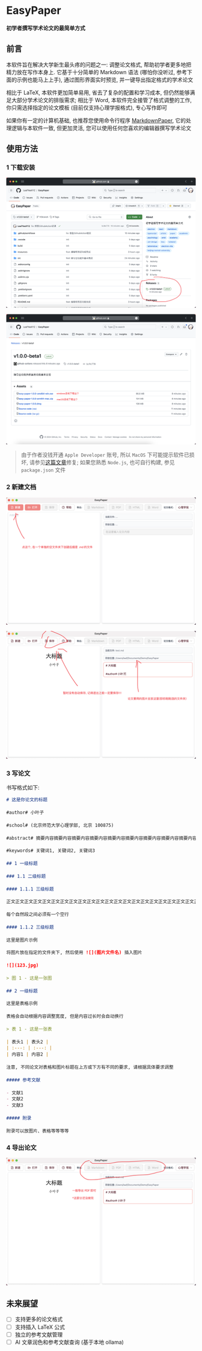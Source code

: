 # EasyPaper

**初学者撰写学术论文的最简单方式**

## 前言

本软件旨在解决大学新生最头疼的问题之一: 调整论文格式, 帮助初学者更多地把精力放在写作本身上. 它基于十分简单的 Markdown 语法 (哪怕你没听过, 参考下面的示例也能马上上手), 通过图形界面实时预览, 并一键导出指定格式的学术论文

相比于 LaTeX, 本软件更加简单易用, 省去了复杂的配置和学习成本, 但仍然能够满足大部分学术论文的排版需求; 相比于 Word, 本软件完全接管了格式调整的工作, 你只需选择指定的论文模板 (目前仅支持心理学报格式), 专心写作即可

如果你有一定的计算机基础, 也推荐您使用命令行程序 [MarkdownPaper](https://github.com/LeafYeeXYZ/MarkdownPaper), 它的处理逻辑与本软件一致, 但更加灵活, 您可以使用任何您喜欢的编辑器撰写学术论文

## 使用方法

### 1 下载安装

![](./readme/1.png)

![](./readme/2.png)

> 由于作者没钱开通 `Apple Developer` 账号, 所以 `MacOS` 下可能提示软件已损坏, 请参见[这篇文章](https://www.mac2m.com/article/450/)修复; 如果您熟悉 `Node.js`, 也可自行构建, 参见 `package.json` 文件

### 2 新建文档

![](./readme/3.png)

![](./readme/4.png)

### 3 写论文

书写格式如下:

```markdown
# 这是你论文的标题

#author# 小叶子

#school# (北京师范大学心理学部, 北京 100875)

#abstract# 摘要内容摘要内容摘要内容摘要内容摘要内容摘要内容摘要内容摘要内容摘要内容摘要内容摘要内容摘要内容

#keywords# 关键词1, 关键词2, 关键词3

## 1 一级标题

### 1.1 二级标题

#### 1.1.1 三级标题

正文正文正文正文正文正文正文正文正文正文正文正文正文正文正文正文正文正文正文正文正文正文正文正文正文正文正文正文

每个自然段之间必须有一个空行

#### 1.1.2 三级标题

这里是图片示例

将图片放在指定的文件夹下, 然后使用 ![](图片文件名) 插入图片

![](123.jpg)

> 图 1 - 这是一张图

## 2 一级标题

这里是表格示例

表格会自动根据内容调整宽度, 但是内容过长时会自动换行

> 表 1 - 这是一张表

| 表头1 | 表头2 |
| :---: | :---: |
| 内容1 | 内容2 |

注意, 不同论文对表格和图片标题在上方或下方有不同的要求, 请根据具体要求调整

##### 参考文献

- 文献1
- 文献2
- 文献3

##### 附录

附录可以放图片、表格等等等等
```

### 4 导出论文

![](./readme/5.png)

## 未来展望

- [ ] 支持更多的论文格式
- [ ] 支持插入 LaTeX 公式
- [ ] 独立的参考文献管理
- [ ] AI 文章润色和参考文献查询 (基于本地 ollama)
